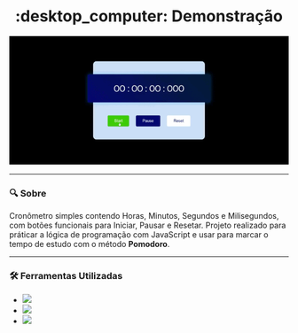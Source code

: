<h1 align="center"> :desktop_computer: Demonstração </h1>

<div  align= "center">
<img src="demo.gif">
</div>

***
### :mag: Sobre <br>
Cronômetro simples contendo Horas, Minutos, Segundos e Milisegundos, com botões funcionais para Iniciar, Pausar e Resetar.
Projeto realizado para práticar a lógica de programação com JavaScript e usar para marcar o tempo de estudo com o método **Pomodoro**. <br>

***
### :hammer_and_wrench: Ferramentas Utilizadas <br>
- <img height="25" src="https://img.shields.io/badge/HTML5-E34F26?style=for-the-badge&logo=html5&logoColor=white">
- <img heigth="30" src="https://img.shields.io/badge/CSS3-1572B6?style=for-the-badge&logo=css3&logoColor=white">
- <img heigth="30" src="https://img.shields.io/badge/JavaScript-F7DF1E?style=for-the-badge&logo=javascript&logoColor=black">
